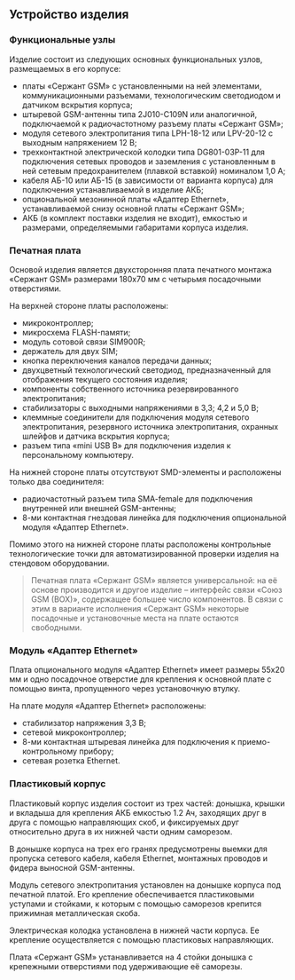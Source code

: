 ## Устройство изделия

### Функциональные узлы

Изделие состоит из следующих основных функциональных узлов, размещаемых в его корпусе:

* платы «Сержант GSM» с установленными на ней элементами, коммуникационными разъемами, технологическим светодиодом и датчиком вскрытия корпуса;
* штыревой GSM-антенны типа 2J010-C109N или аналогичной, подключаемой к радиочастотному разъему платы «Сержант GSM»;
* модуля сетевого электропитания типа LPH-18-12  или LPV-20-12 с выходным напряжением 12 В;
* трехконтактной электрической колодки типа DG801-03P-11 для подключения сетевых проводов и заземления с установленным в ней сетевым предохранителем (плавкой вставкой) номиналом 1,0 А;
* кабеля АБ-10 или АБ-15 (в зависимости от варианта корпуса)  для подключения устанавливаемой в изделие АКБ;
* опциональной мезонинной платы «Адаптер Ethernet», устанавливаемой снизу основной  платы  «Сержант GSM»;
* АКБ (в комплект поставки изделия не входит), емкостью и размерами, определяемыми габаритами корпуса изделия.

### Печатная плата

Основой изделия является двухсторонняя плата печатного монтажа «Сержант GSM» размерами 180х70 мм с четырьмя посадочными отверстиями.

На верхней стороне платы расположены:

* микроконтроллер;
* микросхема FLASH-памяти;
* модуль сотовой связи SIM900R;
* держатель для двух SIM;
* кнопка переключения каналов передачи данных;
* двухцветный технологический светодиод, предназначенный для отображения текущего состояния изделия;
* компоненты собственного источника резервированного электропитания;
* стабилизаторы с выходными напряжениями в 3,3; 4,2 и 5,0 В;
* клеммные соединители для подключения  модуля сетевого электропитания, резервного источника электропитания, охранных шлейфов и датчика вскрытия корпуса; 
* разъем типа «mini USB B» для подключения изделия к персональному компьютеру.

На нижней стороне платы отсутствуют SMD-элементы и расположены только два соединителя:

* радиочастотный разъем типа SMA-female для подключения внутренней или внешней GSM-антенны; 
* 8-ми контактная гнездовая линейка для подключения опциональной модуля «Адаптер Ethernet».

Помимо этого на нижней стороне платы расположены контрольные  технологические точки для автоматизированной проверки изделия на стендовом оборудовании.

> Печатная плата «Сержант GSM»  является универсальной: на её основе производится и другое изделие – интерфейс связи «Союз GSM (BOX)», содержащее большее число компонентов. В связи с этим в варианте исполнения «Сержант GSM» некоторые посадочные и установочные места на плате остаются свободными.

### Модуль «Адаптер Ethernet»

Плата опционального модуля «Адаптер Ethernet» имеет размеры 55х20 мм и одно посадочное отверстие для крепления к основной плате с помощью винта, пропущенного через установочную втулку.

На плате модуля «Адаптер Ethernet» расположены:

* cтабилизатор напряжения 3,3 В;
* сетевой микроконтроллер;
* 8-ми контактная штыревая линейка для подключения к приемо-контрольному прибору;
* сетевая розетка Ethernet. 

### Пластиковый корпус

Пластиковый корпус изделия состоит из трех частей: донышка, крышки и вкладыша для крепления АКБ емкостью 1.2 Ач, заходящих друг в друга с помощью направляющих скоб, и фиксируемых друг относительно друга в их нижней части одним саморезом. 

В донышке корпуса на трех его гранях предусмотрены выемки для пропуска сетевого кабеля, кабеля Ethernet, монтажных проводов и фидера выносной GSM-антенны.

Модуль сетевого электропитания установлен на донышке корпуса под печатной платой. Его крепление обеспечивается пластиковыми уступами и стойками, к которым с помощью саморезов крепится прижимная металлическая скоба.

Электрическая колодка установлена в нижней части корпуса. Ее крепление осуществляется с помощью пластиковых направляющих.

Плата «Сержант GSM» устанавливается на 4 стойки донышка с крепежными отверстиями под удерживающие её саморезы.







